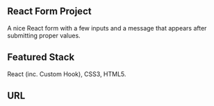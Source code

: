 ## React Form Project

A nice React form with a few inputs and a message that appears after submitting proper values.

## Featured Stack

React (inc. Custom Hook), CSS3, HTML5.

## URL